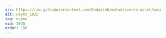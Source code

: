 ```yaml
---
src: https://raw.githubusercontent.com/Dadaism6/metadriverse-asset/main/script-waymo-output-newcompressed/waymo_1035.mp4
alt: waymo_1035
tag: waymo
vid: 1035
order: 158
---
```

